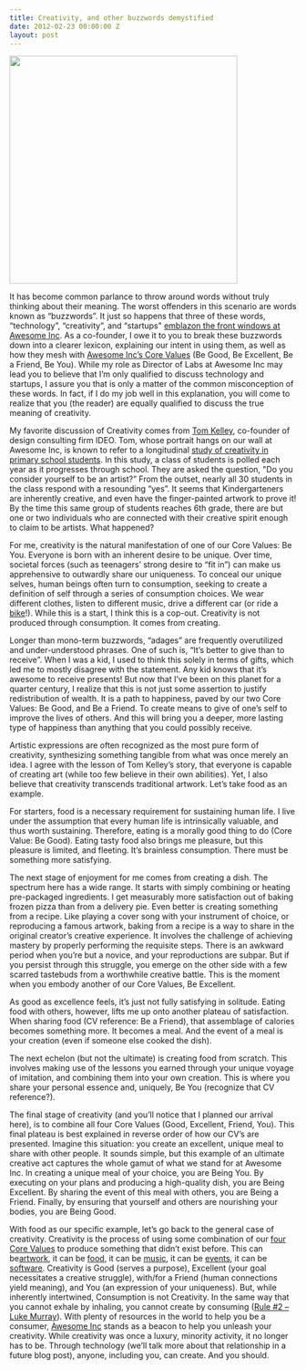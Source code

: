 ```yaml
---
title: Creativity, and other buzzwords demystified
date: 2012-02-23 00:00:00 Z
layout: post
---
```

 
<div class="rt-articleinfo">
<div class="rt-article-icons"></div>
<div class="clear"></div>
</div>
<p><img src="http://nicksuch.files.wordpress.com/2012/02/technology_creativity.jpg?w=492&amp;h=385" width="400"/></p>

<p></p>
<p>It has become common parlance to throw around words without truly thinking about their meaning. The worst offenders in this scenario are words known as &ldquo;buzzwords&rdquo;. It just so happens that three of these words, &ldquo;technology&rdquo;, &ldquo;creativity&rdquo;, and &ldquo;startups&quot; <a href="https://twitter.com/#!/AeroSuch/status/170429961113583616/photo/1/large" target="_blank">emblazon the front windows at Awesome Inc</a>. As a co-founder, I owe it to you to break these buzzwords down into a clearer lexicon, explaining our intent in using them, as well as how they mesh with <a href="http://awesomeinc.org/Blog/four-pillars-of-awesome" target="_blank">Awesome Inc&rsquo;s Core Values</a> (Be Good, Be Excellent, Be a Friend, Be You). While my role as Director of Labs at Awesome Inc may lead you to believe that I&rsquo;m only qualified to discuss technology and startups, I assure you that is only a matter of the common misconception of these words. In fact, if I do my job well in this explanation, you will come to realize that you (the reader) are equally qualified to discuss the true meaning of creativity.</p>
<p>My favorite discussion of Creativity comes from <a href="http://www.entrepreneurship.org/en/e360tv/entrepreneurial-thought-leader-lecture-333.aspx?video=2" target="_blank">Tom Kelley</a>, co-founder of design consulting firm IDEO. Tom, whose portrait hangs on our wall at Awesome Inc, is known to refer to a longitudinal <a href="http://educationinnovation.typepad.com/my_weblog/2008/10/index.html" target="_blank">study of creativity in primary school students</a>. In this study, a class of students is polled each year as it progresses through school. They are asked the question, &quot;Do you consider yourself to be an artist?&rdquo; From the outset, nearly all 30 students in the class respond with a resounding &ldquo;yes&rdquo;. It seems that Kindergarteners are inherently creative, and even have the finger-painted artwork to prove it! By the time this same group of students reaches 6th grade, there are but one or two individuals who are connected with their creative spirit enough to claim to be artists. What happened?</p>
<p>For me, creativity is the natural manifestation of one of our Core Values: Be You. Everyone is born with an inherent desire to be unique. Over time, societal forces (such as teenagers&rsquo; strong desire to &ldquo;fit in&rdquo;) can make us apprehensive to outwardly share our uniqueness. To conceal our unique selves, human beings often turn to consumption, seeking to create a definition of self through a series of consumption choices. We wear different clothes, listen to different music, drive a different car (or ride a <a href="http://thebrokespoke.org/" target="_blank">bike</a>!). While this is a start, I think this is a cop-out. Creativity is not produced through consumption. It comes from creating.</p>
<p>Longer than mono-term buzzwords, &ldquo;adages&rdquo; are frequently overutilized and under-understood phrases. One of such is, &ldquo;It&rsquo;s better to give than to receive&rdquo;. When I was a kid, I used to think this solely in terms of gifts, which led me to mostly disagree with the statement. Any kid knows that it&rsquo;s awesome to receive presents! But now that I&rsquo;ve been on this planet for a quarter century, I realize that this is not just some assertion to justify redistribution of wealth. It is a path to happiness, paved by our two Core Values: Be Good, and Be a Friend. To create means to give of one&rsquo;s self to improve the lives of others. And this will bring you a deeper, more lasting type of happiness than anything that you could possibly receive.</p>
<p>Artistic expressions are often recognized as the most pure form of creativity, synthesizing something tangible from what was once merely an idea. I agree with the lesson of Tom Kelley&rsquo;s story, that everyone is capable of creating art (while too few believe in their own abilities). Yet, I also believe that creativity transcends traditional artwork. Let&rsquo;s take food as an example.</p>
<p>For starters, food is a necessary requirement for sustaining human life. I live under the assumption that every human life is intrinsically valuable, and thus worth sustaining. Therefore, eating is a morally good thing to do (Core Value: Be Good). Eating tasty food also brings me pleasure, but this pleasure is limited, and fleeting. It&rsquo;s brainless consumption. There must be something more satisfying.</p>
<p>The next stage of enjoyment for me comes from creating a dish. The spectrum here has a wide range. It starts with simply combining or heating pre-packaged ingredients. I get measurably more satisfaction out of baking frozen pizza than from a delivery pie. Even better is creating something from a recipe. Like playing a cover song with your instrument of choice, or reproducing a famous artwork, baking from a recipe is a way to share in the original creator&rsquo;s creative experience. It involves the challenge of achieving mastery by properly performing the requisite steps. There is an awkward period when you&rsquo;re but a novice, and your reproductions are subpar. But if you persist through this struggle, you emerge on the other side with a few scarred tastebuds from a worthwhile creative battle. This is the moment when you embody another of our Core Values, Be Excellent.</p>
<p>As good as excellence feels, it&rsquo;s just not fully satisfying in solitude. Eating food with others, however, lifts me up onto another plateau of satisfaction. When sharing food (CV reference: Be a Friend), that assemblage of calories becomes something more. It becomes a meal. And the event of a meal is your creation (even if someone else cooked the dish).</p>
<p>The next echelon (but not the ultimate) is creating food from scratch. This involves making use of the lessons you earned through your unique voyage of imitation, and combining them into your own creation. This is where you share your personal essence and, uniquely, Be You (recognize that CV reference?).</p>
<p>The final stage of creativity (and you&rsquo;ll notice that I planned our arrival here), is to combine all four Core Values (Good, Excellent, Friend, You). This final plateau is best explained in reverse order of how our CV&rsquo;s are presented. Imagine this situation: you create an excellent, unique meal to share with other people. It sounds simple, but this example of an ultimate creative act captures the whole gamut of what we stand for at Awesome Inc. In creating a unique meal of your choice, you are Being You. By executing on your plans and producing a high-quality dish, you are Being Excellent. By sharing the event of this meal with others, you are Being a Friend. Finally, by ensuring that yourself and others are nourishing your bodies, you are Being Good.</p>
<p>With food as our specific example, let&rsquo;s go back to the general case of creativity. Creativity is the process of using some combination of our <a href="http://dl.dropbox.com/u/1700083/AWE_Example4_small.pdf" target="_blank">four Core Values</a> to produce something that didn&rsquo;t exist before. This can be<a href="https://picasaweb.google.com/lh/photo/DP8KRVQePsCfTdNpNVaXJplU6W306LW5goYj7Tx-aoM?feat=directlink" target="_blank">artwork</a>, it can be <a href="http://twitpic.com/8kwsyp" target="_blank">food</a>, it can be <a href="http://www.youtube.com/watch?v=kcXhF0bvwJ0" target="_blank">music</a>, it can be <a href="http://nuigroup.com/forums/viewthread/8347/" target="_blank">events</a>, it can be <a href="http://buildinglayer.com/" target="_blank">software</a>. Creativity is Good (serves a purpose), Excellent (your goal necessitates a creative struggle), with/for a Friend (human connections yield meaning), and You (an expression of your uniqueness). But, while inherently intertwined, Consumption is not Creativity. In the same way that you cannot exhale by inhaling, you cannot create by consuming (<a href="https://twitter.com/#!/lukemd" target="_blank">Rule #2 – Luke Murray</a>). With plenty of resources in the world to help you be a consumer, <a href="http://awesomeinc.org/" target="_blank">Awesome Inc</a> stands as a beacon to help you unleash your creativity. While creativity was once a luxury, minority activity, it no longer has to be. Through technology (we&rsquo;ll talk more about that relationship in a future blog post), anyone, including you, can create. And you should.</p>
